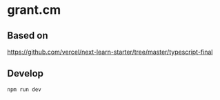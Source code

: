 # grant.cm

## Based on

https://github.com/vercel/next-learn-starter/tree/master/typescript-final

## Develop

```
npm run dev
```
